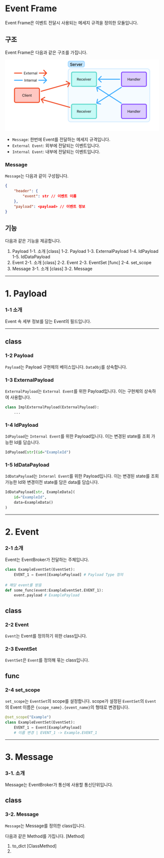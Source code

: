 # Event Frame

Event Frame은 이벤트 전달시 사용되는 메세지 규격을 정의한 모듈입니다.

## 구조
Event Frame은 다음과 같은 구조를 가집니다.

![alt text](../../../docs/convention/image/image.png)

- `Message`: 한번에 Event를 전달하는 메세지 규격입니다.
- `External Event`: 외부에 전달되는 이벤트입니다.
- `Internal Event`: 내부에 전달되는 이벤트입니다.

### Message
`Message`는 다음과 같이 구성됩니다.
```json
{
    "header": {
        "event": str // 이벤트 이름
    },
    "payload": <payload> // 이벤트 정보
}
```

## 기능
다음과 같은 기능을 제공합니다.

1. Payload
    1-1. 소개
    [class]
    1-2. Payload
    1-3. ExternalPayload
    1-4. IdPayload
    1-5. IdDataPayload
2. Event
    2-1. 소개
    [class]
    2-2. Event
    2-3. EventSet
    [func]
    2-4. set_scope
3. Message
    3-1. 소개
    [class]
    3-2. Message
---

# 1. Payload

### 1-1 소개
Event 속 세부 정보를 담는 Event의 필드입니다.

---
## class
### 1-2 Payload
`Payload`는 Payload 구현체의 베이스입니다.
`DataObj`를 상속합니다.

### 1-3 ExternalPayload
`ExternalPayload`는 `External Event`를 위한 Payload입니다.
이는 구현체의 상속하여 사용합니다.

```py
class ImplExternalPayload(ExternalPayload):
    ...
```

### 1-4 IdPayload
`IdPayload`는 `Internal Event`를 위한 Payload입니다.
이는 변경된 state를 조회 가능한 Id를 담습니다.

```py
IdPayload[str](id="ExampleId")
```

### 1-5 IdDataPayload
`IdDataPayload`는 `Interanl Event`를 위한 Payload입니다.
이는 변경된 state를 조회 가능한 Id와 변경이전 state를 담은 data를 담습니다.

```py
IdDataPayload[str, ExampleData](
    id="ExampleId",
    data=ExampleData()
)
```
--- 

# 2. Event
### 2-1 소개
Event는 EventBroker가 전달하는 주체입니다.

```py
class ExampleEventSet(EventSet):
    EVENT_1 = Event[ExamplePayload] # Payload Type 정의

# 해당 event를 받음
def some_func(event:ExampleEventSet.EVENT_1):
    event.payload # ExamplePayload
```

## class

### 2-2 Event
`Event`는 Event를 정의하기 위한 class입니다.

### 2-3 EventSet
`EventSet`은 `Event`를 정의해 묶는 class입니다.

## func

### 2-4 set_scope
`set_scope`는 `EventSet`의 scope를 설정합니다.
scope가 설정된 `EventSet`의 `Event`의 Event 이름은 `{scope_name}.{event_name}`의 형태로 변경됩니다.

```py
@set_scope("Example")
class ExampleEventSet(EventSet):
    EVENT_1 = Event[ExamplePayload]
    # 이름 변경 | EVENT_1 -> Example.EVENT_1
```
---

# 3. Message
### 3-1. 소개
Message는 EventBroker가 통신에 사용할 통신단위입니다.



## class 
### 3-2. Message
`Message`는 Message를 정의한 class입니다.

다음과 같은 Method를 가집니다.
[Method]
1. to_dict
[ClassMethod]
2. 


